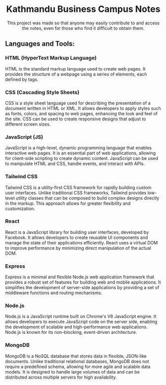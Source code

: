 <h1 align="center">Kathmandu Business Campus Notes</h1>

<p align="center">This project was made so that anyone may easily contribute to and access the notes, even for those who find it difficult to obtain them.</h3>

<h2 align="left">Languages and Tools:</h2>
<h3>HTML (HyperText Markup Language)</h3>
<p>HTML is the standard markup language used to create web pages. It provides the structure of a webpage using a series of elements, each defined by tags.</p>



<h3> CSS (Cascading Style Sheets)</h3>
<p>
  CSS is a style sheet language used for describing the presentation of a document written in HTML or XML. It allows developers to apply styles such as fonts, colors, and spacing to web pages, enhancing the look and feel of the site. CSS can be used to create responsive designs that adjust to different screen sizes.
</p>


<h3>JavaScript (JS)</h3>
<p>JavaScript is a high-level, dynamic programming language that enables interactive web pages. It is an essential part of web applications, allowing for client-side scripting to create dynamic content. JavaScript can be used to manipulate HTML and CSS, handle events, and interact with APIs.</p>

<h3>Tailwind CSS</h3>
<p>Tailwind CSS is a utility-first CSS framework for rapidly building custom user interfaces. Unlike traditional CSS frameworks, Tailwind provides low-level utility classes that can be composed to build complex designs directly in the markup. This approach allows for greater flexibility and customization.</p>

<h3>React</h3>
<p>React is a JavaScript library for building user interfaces, developed by Facebook. It allows developers to create reusable UI components and manage the state of their applications efficiently. React uses a virtual DOM to improve performance by minimizing direct manipulation of the actual DOM.</p>

<h3>Express</h3>
<p>Express is a minimal and flexible Node.js web application framework that provides a robust set of features for building web and mobile applications. It simplifies the development of server-side applications by providing a set of middleware functions and routing mechanisms.</p>

<h3>Node.js</h3>
<p>Node.js is a JavaScript runtime built on Chrome's V8 JavaScript engine. It allows developers to execute JavaScript code on the server side, enabling the development of scalable and high-performance web applications. Node.js is known for its non-blocking, event-driven architecture.</p>

<h3>MongoDB</h3>
<p>MongoDB is a NoSQL database that stores data in flexible, JSON-like documents. Unlike traditional relational databases, MongoDB does not require a predefined schema, allowing for more agile and scalable data models. It is designed to handle large volumes of data and can be distributed across multiple servers for high availability.
</p>
